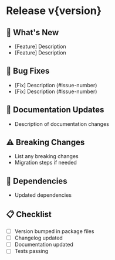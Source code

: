 # Release v{version}

## 🎉 What's New
- [Feature] Description
- [Feature] Description

## 🐛 Bug Fixes
- [Fix] Description (#issue-number)
- [Fix] Description (#issue-number)

## 📝 Documentation Updates
- Description of documentation changes

## ⚠️ Breaking Changes
- List any breaking changes
- Migration steps if needed

## 🔄 Dependencies
- Updated dependencies

## 📋 Checklist
- [ ] Version bumped in package files
- [ ] Changelog updated
- [ ] Documentation updated
- [ ] Tests passing